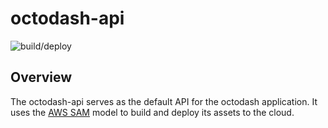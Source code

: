# octodash-api

![build/deploy](https://github.com/mikejancar/octodash-api/actions/workflows/deploy.yml/badge.svg)

## Overview

The octodash-api serves as the default API for the octodash application. It uses the [AWS SAM](https://aws.amazon.com/serverless/sam/) model to build and deploy its assets to the cloud.
